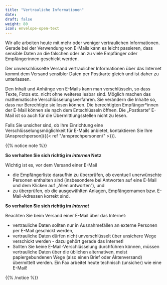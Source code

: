 ```yaml
---
title: "Vertrauliche Informationen"
date: 
draft: false
weight: 80
icon: envelope-open-text
---
```


Wir alle arbeiten heute mit mehr oder weniger vertraulichen Informationen. Gerade bei der Verwendung von E-Mails kann es leicht passieren, dass sensible Daten an die falschen oder an zu viele Empfänger oder Empfängerinnen geschickt werden.



Der unverschlüsselte Versand vertraulicher Informationen über das Internet kommt dem Versand sensibler Daten per Postkarte gleich und ist daher zu unterlassen.

Den Inhalt und Anhänge von E-Mails kann man verschlüsseln, so dass Texte, Fotos etc. nicht ohne weiteres lesbar sind. Möglich machen das mathematische Verschlüsselungsverfahren. Sie verändern die Inhalte so, dass nur Berechtigte sie lesen können. Die berechtigten Empfänger*innen der E-Mail können sie nach dem Entschlüsseln öffnen. Die „Postkarte“ E-Mail ist so auch für die Übermittlungsstellen nicht zu lesen.

Falls Sie unsicher sind, ob Ihre Einrichtung eine Verschlüsselungsmöglichkeit für E-Mails anbietet, kontaktieren Sie Ihre [Ansprechperson]({{< ref "/ansprechpersonen/" >}}).

{{% notice note %}}

**So verhalten Sie sich richtig im *internen* Netz**

Wichtig ist es, vor dem Versand einer E-Mail

- die Empfängerliste daraufhin zu überprüfen, ob eventuell unerwünschte Personen enthalten sind (insbesondere bei Antworten auf eine E-Mail und dem Klicken auf „Allen antworten“), und
- zu überprüfen, ob die ausgewählten Anlagen, Empfängernamen bzw. E-Mail-Adressen korrekt sind.

**So verhalten Sie sich richtig im *Internet***

Beachten Sie beim Versand einer E-Mail über das Internet:

- vertrauliche Daten sollten nur in Ausnahmefällen an externe Personen per E-Mail geschickt werden,
- vertrauliche Daten dürfen nicht unverschlüsselt über unsichere Wege verschickt werden - dazu gehört gerade das Internet!
- Sollten Sie keine E-Mail-Verschlüsselung durchführen können, müssen vertrauliche Daten über die üblichen alternativen, meist papiergebundenen Wege (also einen Brief oder Aktenversand) übermittelt werden. Ein Fax arbeitet heute technisch (unsicher) wie eine E-Mail!

{{% /notice %}}